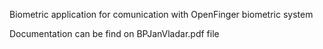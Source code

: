Biometric application for comunication with OpenFinger biometric system

Documentation can be find on BPJanVladar.pdf file

